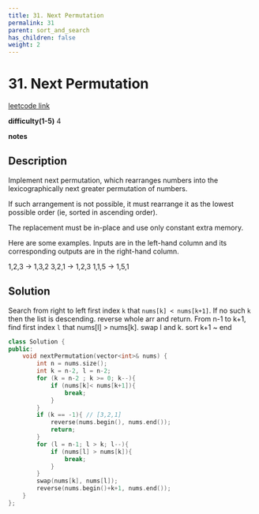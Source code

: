 ```yaml
---
title: 31. Next Permutation
permalink: 31
parent: sort_and_search
has_children: false
weight: 2
---
```

# 31. Next Permutation
[leetcode link](https://leetcode.com/problems/next-permutation/)

**difficulty(1-5)** 
4

**notes**   


## Description
Implement next permutation, which rearranges numbers into the lexicographically next greater permutation of numbers.

If such arrangement is not possible, it must rearrange it as the lowest possible order (ie, sorted in ascending order).

The replacement must be in-place and use only constant extra memory.

Here are some examples. Inputs are in the left-hand column and its corresponding outputs are in the right-hand column.

1,2,3 → 1,3,2
3,2,1 → 1,2,3
1,1,5 → 1,5,1

## Solution
Search from right to left first index `k` that `nums[k] < nums[k+1]`. 
If no such `k` then the list is descending. reverse whole arr and return.
From n-1 to k+1, find first index `l` that nums[l] > nums[k]. swap l and k. sort k+1 ~ end

```c++
class Solution {
public:
    void nextPermutation(vector<int>& nums) {
        int n = nums.size();
        int k = n-2, l = n-2;
        for (k = n-2 ; k >= 0; k--){
            if (nums[k]< nums[k+1]){
                break;
            }
        }
        if (k == -1){ // [3,2,1]
            reverse(nums.begin(), nums.end());
            return;
        }
        for (l = n-1; l > k; l--){
            if (nums[l] > nums[k]){
                break;
            }
        }
        swap(nums[k], nums[l]);
        reverse(nums.begin()+k+1, nums.end());
    }
};
```



